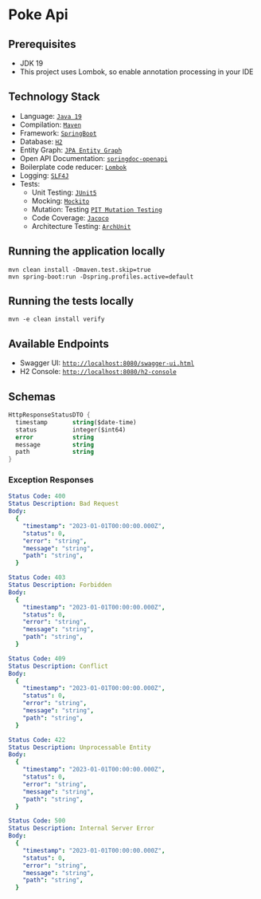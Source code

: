 # Poke Api

## Prerequisites

- JDK 19
- This project uses Lombok, so enable annotation processing in your IDE

## Technology Stack

- Language: [`Java 19`](https://www.java.com/)
- Compilation: [`Maven`](https://maven.apache.org/)
- Framework: [`SpringBoot`](https://spring.io/projects/spring-boot)
- Database: [`H2`](http://h2database.com/)
- Entity Graph: [`JPA Entity Graph`](https://cosium.github.io/making-jpa-great-again/)
- Open API Documentation: [`springdoc-openapi`](https://springdoc.org/)
- Boilerplate code reducer: [`Lombok`](https://projectlombok.org/)
- Logging: [`SLF4J`](https://www.slf4j.org/)
- Tests:
  - Unit Testing: [`JUnit5`](https://junit.org/junit5/docs/current/user-guide/)
  - Mocking: [`Mockito`](https://site.mockito.org/)
  - Mutation: Testing [`PIT Mutation Testing`](https://pitest.org/)
  - Code Coverage: [`Jacoco`](https://www.jacoco.org)
  - Architecture Testing: [`ArchUnit`](https://www.archunit.org/)

## Running the application locally

```shell
mvn clean install -Dmaven.test.skip=true
mvn spring-boot:run -Dspring.profiles.active=default
```

## Running the tests locally

```shell
mvn -e clean install verify
```

## Available Endpoints

- Swagger UI: [`http://localhost:8080/swagger-ui.html`](http://localhost:8080/swagger-ui.html)
- H2 Console: [`http://localhost:8080/h2-console`](http://localhost:8080/h2-console)

## Schemas

```scheme
HttpResponseStatusDTO {
  timestamp       string($date-time)
  status          integer($int64)
  error           string
  message         string
  path            string
}
```

### Exception Responses

```yaml
Status Code: 400
Status Description: Bad Request
Body:
  {
    "timestamp": "2023-01-01T00:00:00.000Z",
    "status": 0,
    "error": "string",
    "message": "string",
    "path": "string",
  }
```

```yaml
Status Code: 403
Status Description: Forbidden
Body:
  {
    "timestamp": "2023-01-01T00:00:00.000Z",
    "status": 0,
    "error": "string",
    "message": "string",
    "path": "string",
  }
```

```yaml
Status Code: 409
Status Description: Conflict
Body:
  {
    "timestamp": "2023-01-01T00:00:00.000Z",
    "status": 0,
    "error": "string",
    "message": "string",
    "path": "string",
  }
```

```yaml
Status Code: 422
Status Description: Unprocessable Entity
Body:
  {
    "timestamp": "2023-01-01T00:00:00.000Z",
    "status": 0,
    "error": "string",
    "message": "string",
    "path": "string",
  }
```

```yaml
Status Code: 500
Status Description: Internal Server Error
Body:
  {
    "timestamp": "2023-01-01T00:00:00.000Z",
    "status": 0,
    "error": "string",
    "message": "string",
    "path": "string",
  }
```
